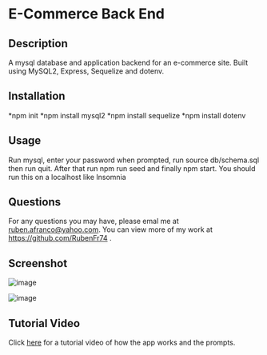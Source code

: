 # E-Commerce Back End

  ## Description
  A mysql database and application backend for an e-commerce site. Built using MySQL2, Express, Sequelize and dotenv.

  ## Installation
  *npm init
  *npm install mysql2
  *npm install sequelize
  *npm install dotenv
  

  ## Usage
  Run mysql, enter your password when prompted, run source db/schema.sql then run quit. After that run npm run seed and finally npm start.
  You should run this on a localhost like Insomnia


  ## Questions
  
  For any questions you may have, please emal me at ruben.afranco@yahoo.com.
  You can view more of my work at https://github.com/RubenFr74 .
  
  ## Screenshot
  ![image](https://user-images.githubusercontent.com/119752452/227434961-a7e7cbe9-90be-4118-9c17-47fb9445caf4.png)
  
  ![image](https://user-images.githubusercontent.com/119752452/227435017-355f26dd-ca10-4967-b770-5c8d18b7931a.png)

  
  ## Tutorial Video
  Click [here](https://youtu.be/ZmcH2rmYdSs) for a tutorial video of how the app works and the prompts.
